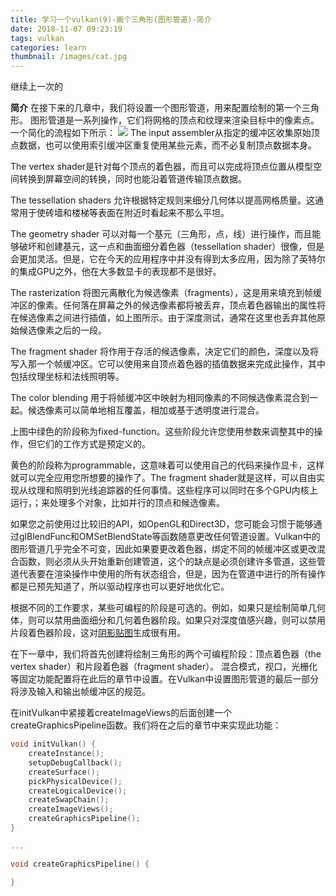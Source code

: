 ```yaml
---
title: 学习一个vulkan(9)-画个三角形(图形管道)-简介
date: 2018-11-07 09:23:19
tags: vulkan
categories: learn
thumbnail: /images/cat.jpg
---
```

继续上一次的
<!-- more -->
<b>简介</b>
在接下来的几章中，我们将设置一个图形管道，用来配置绘制的第一个三角形。
图形管道是一系列操作，它们将网格的顶点和纹理来渲染目标中的像素点。一个简化的流程如下所示：
![](学习一个vulkan-9-画个三角形-图形管道-简介/1.png)
The input assembler从指定的缓冲区收集原始顶点数据，也可以使用索引缓冲区重复使用某些元素，而不必复制顶点数据本身。

The vertex shader是针对每个顶点的着色器，而且可以完成将顶点位置从模型空间转换到屏幕空间的转换，同时也能沿着管道传输顶点数据。

The tessellation shaders 允许根据特定规则来细分几何体以提高网格质量。这通常用于使砖墙和楼梯等表面在附近时看起来不那么平坦。

The geometry shader 可以对每一个基元（三角形，点，线）进行操作，而且能够破坏和创建基元，这一点和曲面细分着色器（tessellation shader）很像，但是会更加灵活。但是，它在今天的应用程序中并没有得到太多应用，因为除了英特尔的集成GPU之外，他在大多数显卡的表现都不是很好。

The rasterization 将图元离散化为候选像素（fragments），这是用来填充到帧缓冲区的像素。任何落在屏幕之外的候选像素都将被丢弃，顶点着色器输出的属性将在候选像素之间进行插值，如上图所示。由于深度测试，通常在这里也丢弃其他原始候选像素之后的一段。

The fragment shader 将作用于存活的候选像素，决定它们的颜色，深度以及将写入那一个帧缓冲区。它可以使用来自顶点着色器的插值数据来完成此操作，其中包括纹理坐标和法线照明等。

The color blending 用于将帧缓冲区中映射为相同像素的不同候选像素混合到一起。候选像素可以简单地相互覆盖，相加或基于透明度进行混合。

上图中绿色的阶段称为fixed-function。这些阶段允许您使用参数来调整其中的操作，但它们的工作方式是预定义的。

黄色的阶段称为programmable，这意味着可以使用自己的代码来操作显卡，这样就可以完全应用您所想要的操作了。The fragment shader就是这样，可以自由实现从纹理和照明到光线追踪器的任何事情。这些程序可以同时在多个GPU内核上运行，；来处理多个对象，比如并行的顶点和候选像素。

如果您之前使用过比较旧的API，如OpenGL和Direct3D，您可能会习惯于能够通过glBlendFunc和OMSetBlendState等函数随意更改任何管道设置。Vulkan中的图形管道几乎完全不可变，因此如果要更改着色器，绑定不同的帧缓冲区或更改混合函数，则必须从头开始重新创建管道，这个的缺点是必须创建许多管道，这些管道代表要在渲染操作中使用的所有状态组合，但是，因为在管道中进行的所有操作都是已预先知道了，所以驱动程序也可以更好地优化它。

根据不同的工作要求，某些可编程的阶段是可选的。例如，如果只是绘制简单几何体，则可以禁用曲面细分和几何着色器阶段。如果只对深度值感兴趣，则可以禁用片段着色器阶段，这对[阴影贴图](https://en.wikipedia.org/wiki/Shadow_mapping)生成很有用。

在下一章中，我们将首先创建将绘制三角形的两个可编程阶段：顶点着色器（the vertex shader）和片段着色器（fragment shader）。 混合模式，视口，光栅化等固定功能配置将在此后的章节中设置。在Vulkan中设置图形管道的最后一部分将涉及输入和输出帧缓冲区的规范。

在initVulkan中紧接着createImageViews的后面创建一个createGraphicsPipeline函数。我们将在之后的章节中来实现此功能：
```cpp
void initVulkan() {
    createInstance();
    setupDebugCallback();
    createSurface();
    pickPhysicalDevice();
    createLogicalDevice();
    createSwapChain();
    createImageViews();
    createGraphicsPipeline();
}

...

void createGraphicsPipeline() {

}
```